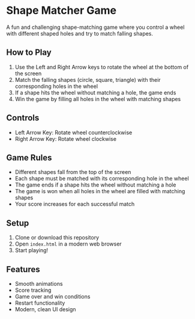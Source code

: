 # Shape Matcher Game

A fun and challenging shape-matching game where you control a wheel with different shaped holes and try to match falling shapes.

## How to Play

1. Use the Left and Right Arrow keys to rotate the wheel at the bottom of the screen
2. Match the falling shapes (circle, square, triangle) with their corresponding holes in the wheel
3. If a shape hits the wheel without matching a hole, the game ends
4. Win the game by filling all holes in the wheel with matching shapes

## Controls

- Left Arrow Key: Rotate wheel counterclockwise
- Right Arrow Key: Rotate wheel clockwise

## Game Rules

- Different shapes fall from the top of the screen
- Each shape must be matched with its corresponding hole in the wheel
- The game ends if a shape hits the wheel without matching a hole
- The game is won when all holes in the wheel are filled with matching shapes
- Your score increases for each successful match

## Setup

1. Clone or download this repository
2. Open `index.html` in a modern web browser
3. Start playing!

## Features

- Smooth animations
- Score tracking
- Game over and win conditions
- Restart functionality
- Modern, clean UI design 